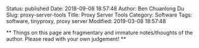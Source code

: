 Status: published
Date: 2018-09-08 18:57:48
Author: Ben Chuanlong Du
Slug: proxy-server-tools
Title: Proxy Server Tools
Category: Software
Tags: software, tinyproxy, proxy server
Modified: 2019-03-08 18:57:48

**
Things on this page are
fragmentary and immature notes/thoughts of the author.
Please read with your own judgement!
**

